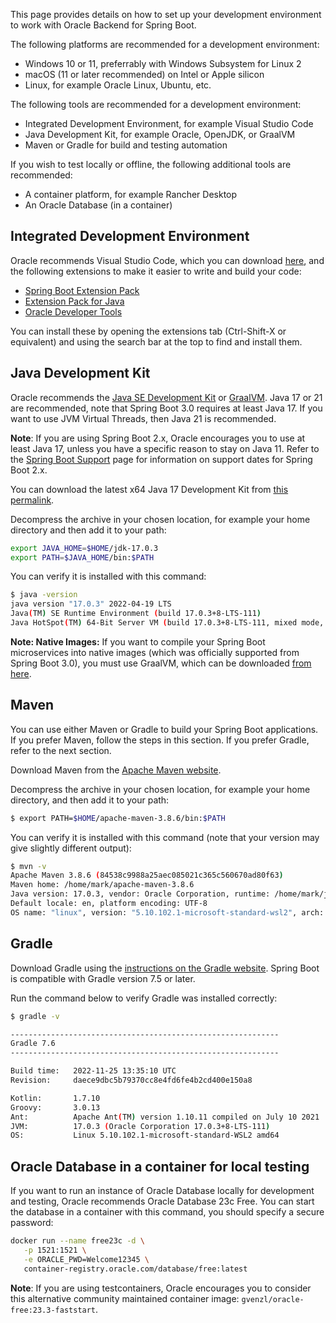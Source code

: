 
This page provides details on how to set up your development environment to work with
Oracle Backend for Spring Boot. 

The following platforms are recommended for a development environment:

- Windows 10 or 11, preferrably with Windows Subsystem for Linux 2
- macOS (11 or later recommended) on Intel or Apple silicon
- Linux, for example Oracle Linux, Ubuntu, etc.

The following tools are recommended for a development environment:

- Integrated Development Environment, for example Visual Studio Code
- Java Development Kit, for example Oracle, OpenJDK, or GraalVM 
- Maven or Gradle for build and testing automation

If you wish to test locally or offline, the following additional tools are recommended:

- A container platform, for example Rancher Desktop
- An Oracle Database (in a container)

## Integrated Development Environment

Oracle recommends Visual Studio Code, which you can download [here](https://code.visualstudio.com/), and
the following extensions to make it easier to write and build your code:

- [Spring Boot Extension Pack](https://marketplace.visualstudio.com/items?itemName=pivotal.vscode-boot-dev-pack)
- [Extension Pack for Java](https://marketplace.visualstudio.com/items?itemName=vscjava.vscode-java-pack)
- [Oracle Developer Tools](https://marketplace.visualstudio.com/items?itemName=Oracle.oracledevtools)

You can install these by opening the extensions tab (Ctrl-Shift-X or equivalent) and using the
search bar at the top to find and install them.

## Java Development Kit

Oracle recommends the [Java SE Development Kit](https://www.oracle.com/java/technologies/downloads/#java17)
or [GraalVM](https://www.graalvm.org/downloads/#). Java 17 or 21 are recommended, note that Spring Boot
3.0 requires at least Java 17.  If you want to use JVM Virtual Threads, then Java 21 is recommended.

**Note**: If you are using Spring Boot 2.x, Oracle encourages you to use at least Java 17, unless
you have a specific reason to stay on Java 11. Refer to the [Spring Boot Support](https://spring.io/projects/spring-boot#support)
page for information on support dates for Spring Boot 2.x.

You can download the latest x64 Java 17 Development Kit from
[this permalink](https://download.oracle.com/java/17/latest/jdk-17_linux-x64_bin.tar.gz).

Decompress the archive in your chosen location, for example your home directory and then add it to your path:

```bash
export JAVA_HOME=$HOME/jdk-17.0.3
export PATH=$JAVA_HOME/bin:$PATH
```

You can verify it is installed with this command:

```bash
$ java -version
java version "17.0.3" 2022-04-19 LTS
Java(TM) SE Runtime Environment (build 17.0.3+8-LTS-111)
Java HotSpot(TM) 64-Bit Server VM (build 17.0.3+8-LTS-111, mixed mode, sharing)
```

**Note: Native Images:** If you want to compile your Spring Boot microservices into native
images (which was officially supported from Spring Boot 3.0), you must use GraalVM, which can be
downloaded [from here](https://www.graalvm.org/downloads/).

## Maven

You can use either Maven or Gradle to build your Spring Boot applications. If you prefer Maven, follow the steps in this section. If you prefer Gradle, refer to the next section.

Download Maven from the [Apache Maven website](https://maven.apache.org/download.cgi).

Decompress the archive in your chosen location, for example your home directory, and then add it to your path:

```bash
$ export PATH=$HOME/apache-maven-3.8.6/bin:$PATH
```

You can verify it is installed with this command (note that your version may give slightly different output):

```bash
$ mvn -v
Apache Maven 3.8.6 (84538c9988a25aec085021c365c560670ad80f63)
Maven home: /home/mark/apache-maven-3.8.6
Java version: 17.0.3, vendor: Oracle Corporation, runtime: /home/mark/jdk-17.0.3
Default locale: en, platform encoding: UTF-8
OS name: "linux", version: "5.10.102.1-microsoft-standard-wsl2", arch: "amd64", family: "unix"
```

## Gradle

Download Gradle using the [instructions on the Gradle website](https://gradle.org/install/).
Spring Boot is compatible with Gradle version 7.5 or later.

Run the command below to verify Gradle was installed correctly:

```bash
$ gradle -v

------------------------------------------------------------
Gradle 7.6
------------------------------------------------------------

Build time:   2022-11-25 13:35:10 UTC
Revision:     daece9dbc5b79370cc8e4fd6fe4b2cd400e150a8

Kotlin:       1.7.10
Groovy:       3.0.13
Ant:          Apache Ant(TM) version 1.10.11 compiled on July 10 2021
JVM:          17.0.3 (Oracle Corporation 17.0.3+8-LTS-111)
OS:           Linux 5.10.102.1-microsoft-standard-WSL2 amd64
```

## Oracle Database in a container for local testing

If you want to run an instance of Oracle Database locally for development and testing, Oracle
recommends Oracle Database 23c Free.  You can start the database in a container with this
command, you should specify a secure password:

```bash
docker run --name free23c -d \
   -p 1521:1521 \
   -e ORACLE_PWD=Welcome12345 \
   container-registry.oracle.com/database/free:latest
```

**Note**: If you are using testcontainers, Oracle encourages you to consider this alternative
community maintained container image: `gvenzl/oracle-free:23.3-faststart`.